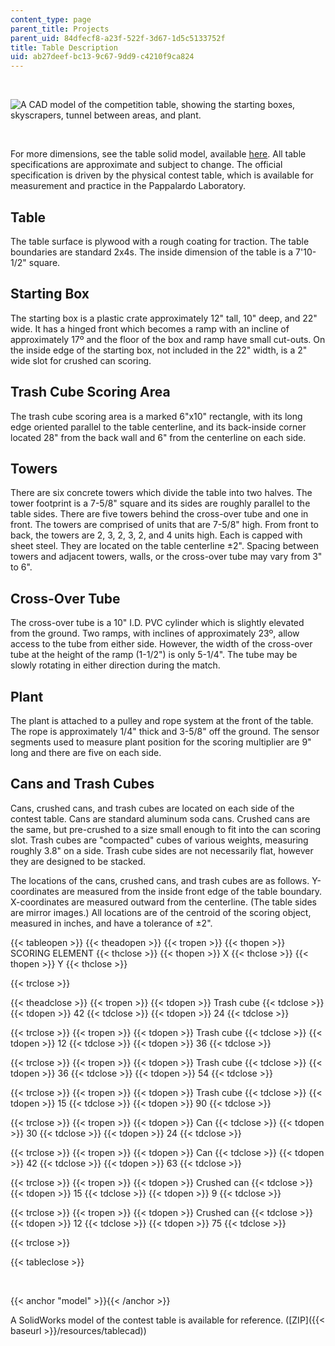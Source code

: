 ```yaml
---
content_type: page
parent_title: Projects
parent_uid: 84dfecf8-a23f-522f-3d67-1d5c5133752f
title: Table Description
uid: ab27deef-bc13-9c67-9dd9-c4210f9ca824
---
```


  
 

![A CAD model of the competition table, showing the starting boxes, skyscrapers, tunnel between areas, and plant.](/courses/mechanical-engineering/2-007-design-and-manufacturing-i-spring-2009/projects/tablemodel.jpg)

  
 

For more dimensions, see the table solid model, available [here](#model). All table specifications are approximate and subject to change. The official specification is driven by the physical contest table, which is available for measurement and practice in the Pappalardo Laboratory.

Table
-----

The table surface is plywood with a rough coating for traction. The table boundaries are standard 2x4s. The inside dimension of the table is a 7'10-1/2" square.

Starting Box
------------

The starting box is a plastic crate approximately 12" tall, 10" deep, and 22" wide. It has a hinged front which becomes a ramp with an incline of approximately 17º and the floor of the box and ramp have small cut-outs. On the inside edge of the starting box, not included in the 22" width, is a 2" wide slot for crushed can scoring.

Trash Cube Scoring Area
-----------------------

The trash cube scoring area is a marked 6"x10" rectangle, with its long edge oriented parallel to the table centerline, and its back-inside corner located 28" from the back wall and 6" from the centerline on each side.

Towers
------

There are six concrete towers which divide the table into two halves. The tower footprint is a 7-5/8" square and its sides are roughly parallel to the table sides. There are five towers behind the cross-over tube and one in front. The towers are comprised of units that are 7-5/8" high. From front to back, the towers are 2, 3, 2, 3, 2, and 4 units high. Each is capped with sheet steel. They are located on the table centerline ±2". Spacing between towers and adjacent towers, walls, or the cross-over tube may vary from 3" to 6".

Cross-Over Tube
---------------

The cross-over tube is a 10" I.D. PVC cylinder which is slightly elevated from the ground. Two ramps, with inclines of approximately 23º, allow access to the tube from either side. However, the width of the cross-over tube at the height of the ramp (1-1/2") is only 5-1/4". The tube may be slowly rotating in either direction during the match.

Plant
-----

The plant is attached to a pulley and rope system at the front of the table. The rope is approximately 1/4" thick and 3-5/8" off the ground. The sensor segments used to measure plant position for the scoring multiplier are 9" long and there are five on each side.

Cans and Trash Cubes
--------------------

Cans, crushed cans, and trash cubes are located on each side of the contest table. Cans are standard aluminum soda cans. Crushed cans are the same, but pre-crushed to a size small enough to fit into the can scoring slot. Trash cubes are "compacted" cubes of various weights, measuring roughly 3.8" on a side. Trash cube sides are not necessarily flat, however they are designed to be stacked.

The locations of the cans, crushed cans, and trash cubes are as follows. Y-coordinates are measured from the inside front edge of the table boundary. X-coordinates are measured outward from the centerline. (The table sides are mirror images.) All locations are of the centroid of the scoring object, measured in inches, and have a tolerance of ±2".

{{< tableopen >}}
{{< theadopen >}}
{{< tropen >}}
{{< thopen >}}
SCORING ELEMENT
{{< thclose >}}
{{< thopen >}}
X
{{< thclose >}}
{{< thopen >}}
Y
{{< thclose >}}

{{< trclose >}}

{{< theadclose >}}
{{< tropen >}}
{{< tdopen >}}
Trash cube
{{< tdclose >}}
{{< tdopen >}}
42
{{< tdclose >}}
{{< tdopen >}}
24
{{< tdclose >}}

{{< trclose >}}
{{< tropen >}}
{{< tdopen >}}
Trash cube
{{< tdclose >}}
{{< tdopen >}}
12
{{< tdclose >}}
{{< tdopen >}}
36
{{< tdclose >}}

{{< trclose >}}
{{< tropen >}}
{{< tdopen >}}
Trash cube
{{< tdclose >}}
{{< tdopen >}}
36
{{< tdclose >}}
{{< tdopen >}}
54
{{< tdclose >}}

{{< trclose >}}
{{< tropen >}}
{{< tdopen >}}
Trash cube
{{< tdclose >}}
{{< tdopen >}}
15
{{< tdclose >}}
{{< tdopen >}}
90
{{< tdclose >}}

{{< trclose >}}
{{< tropen >}}
{{< tdopen >}}
Can
{{< tdclose >}}
{{< tdopen >}}
30
{{< tdclose >}}
{{< tdopen >}}
24
{{< tdclose >}}

{{< trclose >}}
{{< tropen >}}
{{< tdopen >}}
Can
{{< tdclose >}}
{{< tdopen >}}
42
{{< tdclose >}}
{{< tdopen >}}
63
{{< tdclose >}}

{{< trclose >}}
{{< tropen >}}
{{< tdopen >}}
Crushed can
{{< tdclose >}}
{{< tdopen >}}
15
{{< tdclose >}}
{{< tdopen >}}
9
{{< tdclose >}}

{{< trclose >}}
{{< tropen >}}
{{< tdopen >}}
Crushed can
{{< tdclose >}}
{{< tdopen >}}
12
{{< tdclose >}}
{{< tdopen >}}
75
{{< tdclose >}}

{{< trclose >}}

{{< tableclose >}}

  
 

{{< anchor "model" >}}{{< /anchor >}}

A SolidWorks model of the contest table is available for reference. ([ZIP]({{< baseurl >}}/resources/tablecad))